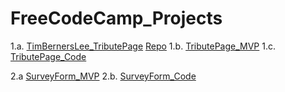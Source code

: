 # FreeCodeCamp_Projects

1.a. [TimBernersLee_TributePage](https://dionnenoellabarretto.github.io/FreeCodeCampTributePage_TimBernersLee/) [Repo](https://github.com/DionneNoellaBarretto/FreeCodeCampTributePage_TimBernersLee)
1.b. [TributePage_MVP](https://codepen.io/denverdionne/pen/NWpMGwp)
1.c. [TributePage_Code](https://github.com/DionneNoellaBarretto/FreeCodeCamp_Projects/blob/main/TributePage.html)


2.a [SurveyForm_MVP](https://codepen.io/denverdionne/pen/BaWxjBd)
2.b. [SurveyForm_Code](https://github.com/DionneNoellaBarretto/FreeCodeCamp_Projects/blob/main/SurveyForm.html)

```
